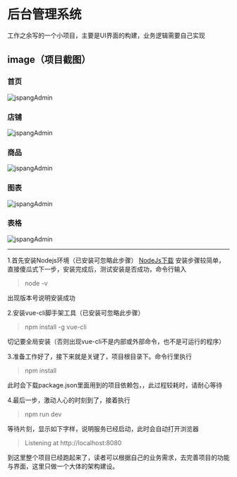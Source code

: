 # 后台管理系统
工作之余写的一个小项目，主要是UI界面的构建，业务逻辑需要自己实现

## image（项目截图）
### 首页
![jspangAdmin](https://zt123123.github.io/test/img/5.png)
### 店铺
![jspangAdmin](https://zt123123.github.io/test/img/1.png)
### 商品
![jspangAdmin](https://zt123123.github.io/test/img/2.png)
### 图表
![jspangAdmin](https://zt123123.github.io/test/img/3.png)
### 表格
![jspangAdmin](https://zt123123.github.io/test/img/5.png)

***
1.首先安装Nodejs环境（已安装可忽略此步骤）
[NodeJs下载](https://nodejs.org/en/download/)
安装步骤较简单，直接傻瓜式下一步，安装完成后，测试安装是否成功，命令行输入
> node -v

出现版本号说明安装成功

2.安装vue-cli脚手架工具（已安装可忽略此步骤）
> npm install -g vue-cli

切记要全局安装（否则出现vue-cli不是内部或外部命令，也不是可运行的程序）

3.准备工作好了，接下来就是关键了，项目根目录下。命令行里执行
> npm install

此时会下载package.json里面用到的项目依赖包，，此过程较耗时，请耐心等待

4.最后一步，激动人心的时刻到了，接着执行
> npm run dev

等待片刻，显示如下字样，说明服务已经启动，此时会自动打开浏览器
> Listening at http://localhost:8080

到这里整个项目已经跑起来了，读者可以根据自己的业务需求，去完善项目的功能与界面，这里只做一个大体的架构建设。